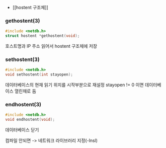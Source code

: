 - [[hostent 구조체]]
### gethostent(3)
```c
#include <netdb.h>
struct hostent *gethostent(void);
```
호스트명과 IP 주소 읽어서 hostent 구조체에 저장
### sethostent(3)
```c
#include <netdb.h>
void sethostent(int stayopen);
```
데이터베이스의 현재 읽기 위치를 시작부분으로 재설정
stayopen != 0 이면 데이터베이스 열린채로 둠

### endhostent(3)
```c
#include <netdb.h>
void endhostent(void);
```
데이터베이스 닫기

컴파일 안되면
-> 네트워크 라이브러리 지정(-lnsl)